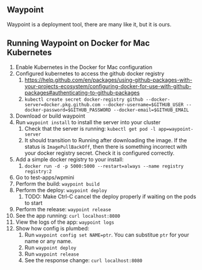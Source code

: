 ## Waypoint

Waypoint is a deployment tool, there are many like it, but it is ours.

## Running Waypoint on Docker for Mac Kubernetes

1. Enable Kubernetes in the Docker for Mac configuration
1. Configured kubernetes to access the github docker registry
    1. https://help.github.com/en/packages/using-github-packages-with-your-projects-ecosystem/configuring-docker-for-use-with-github-packages#authenticating-to-github-packages
    1. `kubectl create secret docker-registry github --docker-server=docker.pkg.github.com --docker-username=$GITHUB_USER --docker-password=$GITHUB_PASSWORD --docker-email=$GITHUB_EMAIL`
1. Download or build waypoint
1. Run `waypoint install` to install the server into your cluster
    1. Check that the server is running: `kubectl get pod -l app=waypoint-server`
    1. It should transition to Running after downloading the image. If the status is `ImagePullBackOff`, then there is something incorrect with your docker registry secret. Check it is configured correctly.
1. Add a simple docker registry to your install:
    1. `docker run -d -p 5000:5000 --restart=always --name registry registry:2`
1. Go to test-apps/wpmini
1. Perform the build: `waypoint build`
1. Perform the deploy: `waypoint deploy`
    1. TODO: Make Ctrl-C cancel the deploy properly if waiting on the pods to start
1. Perform the release: `waypoint release`
1. See the app running: `curl localhost:8080`
1. View the logs of the app: `waypoint logs`
1. Show how config is plumbed:
    1. Run `waypoint config set NAME=ptr`. You can substitue `ptr` for your name or any name.
    1. Run `waypoint deploy`
    1. Run `waypoint release`
    1. See the response change: `curl localhost:8080`
